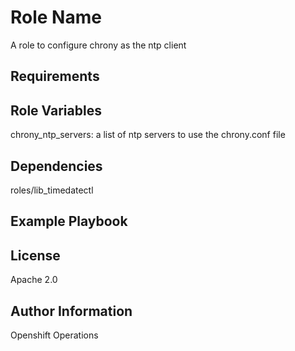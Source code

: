 Role Name
=========

A role to configure chrony as the ntp client

Requirements
------------


Role Variables
--------------

chrony_ntp_servers: a list of ntp servers to use the chrony.conf file

Dependencies
------------

roles/lib_timedatectl

Example Playbook
----------------

License
-------

Apache 2.0

Author Information
------------------

Openshift Operations
